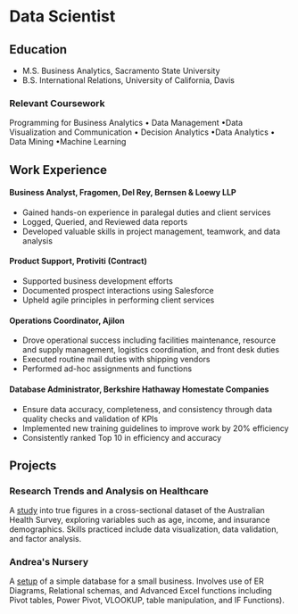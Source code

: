 # Data Scientist

## Education
- M.S. Business Analytics, Sacramento State University  
- B.S. International Relations, University of California, Davis

### Relevant Coursework
Programming for Business Analytics • Data Management
•Data Visualization and Communication • Decision Analytics
•Data Analytics • Data Mining •Machine Learning


## Work Experience 
#### Business Analyst, Fragomen, Del Rey, Bernsen & Loewy LLP 
- Gained hands-on experience in paralegal duties and client services
- Logged, Queried, and Reviewed data reports
- Developed valuable skills in project management, teamwork, and data analysis

#### Product Support, Protiviti (Contract)
- Supported business development efforts
- Documented prospect interactions using Salesforce
- Upheld agile principles in performing client services

#### Operations Coordinator, Ajilon
- Drove operational success including facilities maintenance, resource and supply management, logistics coordination, and front desk duties
- Executed routine mail duties with shipping vendors
- Performed ad-hoc assignments and functions

#### Database Administrator, Berkshire Hathaway Homestate Companies
- Ensure data accuracy, completeness, and consistency through data quality checks and validation of KPIs
- Implemented new training guidelines to improve work by 20% efficiency
- Consistently ranked Top 10 in efficiency and accuracy


## Projects 
### Research Trends and Analysis on Healthcare  
A [study](https://docs.google.com/presentation/d/1dPbxlTxp6g1vLaNpuEEbJcxVbgaGg9kmRwBQroV87qk/edit#slide=id.p1) into true figures in a cross-sectional dataset of the Australian Health Survey, exploring variables such as age, income, and insurance demographics. Skills practiced include data visualization, data validation, and factor analysis. 

### Andrea's Nursery 
A [setup](https://docs.google.com/presentation/d/1O3dpIUbSWef_CgkOK5gD5a6_RPR8HWg90qo0ZSxBCxU/edit) of a simple database for a small business. Involves use of ER Diagrams, Relational schemas, and Advanced Excel functions including Pivot tables, Power Pivot, VLOOKUP, table manipulation, and IF Functions). 




